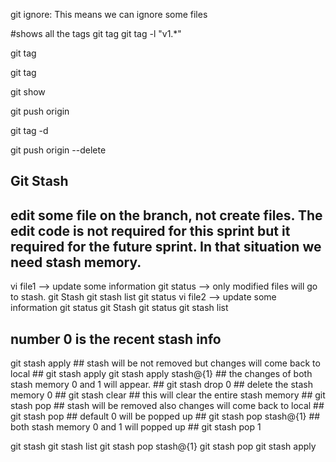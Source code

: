 git ignore: This means we can ignore some files

#shows all the tags
git tag
git tag -l "v1.*"

git tag <tagName>

git tag <tagName> <commitID>

git show <tag>

git push origin <tagName>

git tag -d <tagName>

git push origin --delete <tagName>


## Git Stash
## edit some file on the branch, not create files. The edit code is not required for this sprint but it required for the future sprint. In that situation we need stash memory.
vi file1 --> update some information
git status --> only modified files will go to stash.
git Stash
git stash list
git status
vi file2 --> update some information
git status
git Stash
git status
git stash list



## number 0 is the recent stash info ##


git stash apply ## stash will be not removed but changes will come back to local ##
git stash apply
git stash apply stash@{1} ## the changes of both stash memory 0 and 1 will appear. ##
git stash drop 0 ## delete the stash memory 0 ##
git stash clear ## this will clear the entire stash memory ##
git stash pop ## stash will be removed also changes will come back to local ##
git stash pop ## default 0 will be popped up ##
git stash pop stash@{1} ## both stash memory 0 and 1 will popped up ##
git stash pop 1


git stash
git stash list
git stash pop stash@{1}
git stash pop
git stash apply

